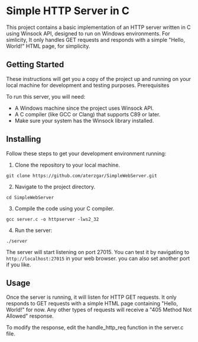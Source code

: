 # Simple HTTP Server in C

This project contains a basic implementation of an HTTP server written in C using Winsock API, designed to run on Windows environments. For simlicity, It only handles GET requests and responds with a simple "Hello, World!" HTML page, for simplicity.

## Getting Started

These instructions will get you a copy of the project up and running on your local machine for development and testing purposes.
Prerequisites

To run this server, you will need:

- A Windows machine since the project uses Winsock API.
- A C compiler (like GCC or Clang) that supports C89 or later.
- Make sure your system has the Winsock library installed.

## Installing

Follow these steps to get your development environment running:

1. Clone the repository to your local machine.
```
git clone https://github.com/aterzgar/SimpleWebServer.git
```
2. Navigate to the project directory.
```
cd SimpleWebServer
```
3. Compile the code using your C compiler. 
```
gcc server.c -o httpserver -lws2_32
```
4. Run the server:
```
./server
```

The server will start listening on port 27015. You can test it by navigating to `http://localhost:27015` in your web browser. you can also set another port if you like.

## Usage

Once the server is running, it will listen for HTTP GET requests. It only responds to GET requests with a simple HTML page containing "Hello, World!" for now. Any other types of requests will receive a "405 Method Not Allowed" response.

To modify the response, edit the handle_http_req function in the server.c file.
